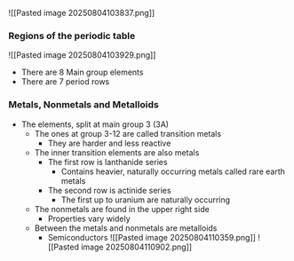 ![[Pasted image 20250804103837.png]]

### Regions of the periodic table
![[Pasted image 20250804103929.png]]
* There are 8 Main group elements
* There are 7 period rows
### Metals, Nonmetals and Metalloids
* The elements, split at main group 3 (3A)
	* The ones at group 3-12 are called transition metals
		* They are harder and less reactive
	* The inner transition elements are also metals
		* The first row is lanthanide series
			* Contains heavier, naturally occurring metals called rare earth metals
		* The second row is actinide series
			* The first up to uranium are naturally occurring
	* The nonmetals are found in the upper right side
		* Properties vary widely
	* Between the metals and nonmetals are metalloids
		* Semiconductors 
![[Pasted image 20250804110359.png]]
![[Pasted image 20250804110902.png]]
